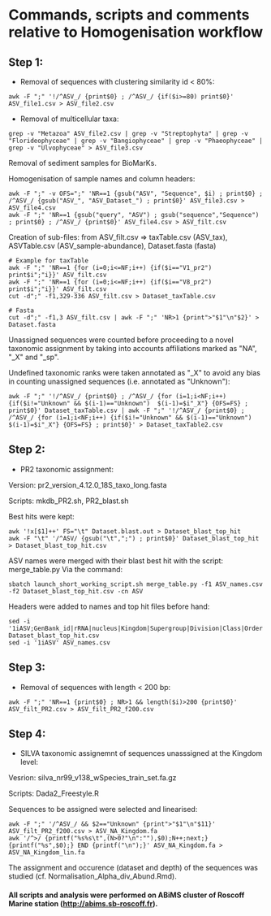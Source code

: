 # Commands, scripts and comments relative to Homogenisation workflow

## Step 1:
* Removal of sequences with clustering similarity id < 80%:
```
awk -F ";" '!/^ASV_/ {print$0} ; /^ASV_/ {if($i>=80) print$0}' ASV_file1.csv > ASV_file2.csv
```

* Removal of multicellular taxa:
```
grep -v "Metazoa" ASV_file2.csv | grep -v "Streptophyta" | grep -v "Florideophyceae" | grep -v "Bangiophyceae" | grep -v "Phaeophyceae" | grep -v "Ulvophyceae" > ASV_file3.csv
```

Removal of sediment samples for BioMarKs.

Homogenisation of sample names and column headers:
```
awk -F ";" -v OFS=";" 'NR==1 {gsub("ASV", "Sequence", $i) ; print$0} ; /^ASV_/ {gsub("ASV_", "ASV_Dataset_") ; print$0}' ASV_file3.csv > ASV_file4.csv
awk -F ";" 'NR==1 {gsub("query", "ASV") ; gsub("sequence","Sequence") ; print$0} ; /^ASV_/ {print$0}' ASV_file4.csv > ASV_filt.csv
```

Creation of sub-files: from ASV_filt.csv => taxTable.csv (ASV_tax), ASVTable.csv (ASV_sample-abundance), Dataset.fasta (fasta)
```
# Example for taxTable
awk -F ";" 'NR==1 {for (i=0;i<=NF;i++) {if($i=="V1_pr2") print$i";"i}}' ASV_filt.csv
awk -F ";" 'NR==1 {for (i=0;i<=NF;i++) {if($i=="V8_pr2") print$i";"i}}' ASV_filt.csv
cut -d";" -f1,329-336 ASV_filt.csv > Dataset_taxTable.csv

# Fasta
cut -d";" -f1,3 ASV_filt.csv | awk -F ";" 'NR>1 {print">"$1"\n"$2}' > Dataset.fasta
```

Unassigned sequences were counted before proceeding to a novel taxonomic assignment by taking into accounts affiliations marked as "NA", "_X" and "_sp".

Undefined taxonomic ranks were taken annotated as "_X" to avoid any bias in counting unassigned sequences (i.e. annotated as "Unknown"): 
```
awk -F ";" '!/^ASV_/ {print$0} ; /^ASV_/ {for (i=1;i<NF;i++) {if($i!="Unknown" && $(i-1)=="Unknown")  $(i-1)=$i"_X"} {OFS=FS} ; print$0}' Dataset_taxTable.csv | awk -F ";" '!/^ASV_/ {print$0} ; /^ASV_/ {for (i=1;i<NF;i++) {if($i!="Unknown" && $(i-1)=="Unknown")  $(i-1)=$i"_X"} {OFS=FS} ; print$0}' > Dataset_taxTable2.csv
```

## Step 2:
* PR2 taxonomic assignment:

Version: pr2_version_4.12.0_18S_taxo_long.fasta

Scripts: mkdb_PR2.sh, PR2_blast.sh

Best hits were kept: 
```
awk '!x[$1]++' FS="\t" Dataset.blast.out > Dataset_blast_top_hit
awk -F "\t" '/^ASV/ {gsub("\t",";") ; print$0}' Dataset_blast_top_hit > Dataset_blast_top_hit.csv
```

ASV names were merged with their blast best hit with the script: merge_table.py
Via the command:
```
sbatch launch_short_working_script.sh merge_table.py -f1 ASV_names.csv -f2 Dataset_blast_top_hit.csv -cn ASV
```

Headers were added to names and top hit files before hand:
```
sed -i '1iASV;GenBank_id|rRNA|nucleus|Kingdom|Supergroup|Division|Class|Order|Family|Genus|Species' Dataset_blast_top_hit.csv
sed -i '1iASV' ASV_names.csv
```

## Step 3:
* Removal of sequences with length < 200 bp:
```
awk -F ";" 'NR==1 {print$0} ; NR>1 && length($i)>200 {print$0}' ASV_filt_PR2.csv > ASV_filt_PR2_f200.csv
```

## Step 4:
* SILVA taxonomic assignemnt of sequences unasssigned at the Kingdom level:

Vesrion: silva_nr99_v138_wSpecies_train_set.fa.gz

Scripts: Dada2_Freestyle.R

Sequences to be assigned were selected and linearised:
```
awk -F ";" '/^ASV_/ && $2=="Unknown" {print">"$1"\n"$11}' ASV_filt_PR2_f200.csv > ASV_NA_Kingdom.fa
awk '/^>/ {printf("%s%s\t",(N>0?"\n":""),$0);N++;next;} {printf("%s",$0);} END {printf("\n");}' ASV_NA_Kingdom.fa > ASV_NA_Kingdom_lin.fa
```

The assignment and occurence (dataset and depth) of the sequences was studied (cf. Normalisation_Alpha_div_Abund.Rmd).

#### All scripts and analysis were performed on ABiMS cluster of Roscoff Marine station (http://abims.sb-roscoff.fr).
